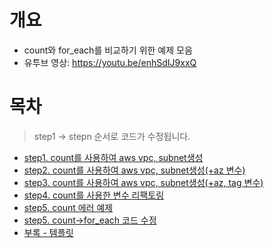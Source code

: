 # 개요
* count와 for_each를 비교하기 위한 예제 모음
* 유투브 영상: https://youtu.be/enhSdIJ9xxQ

# 목차
> step1 -> stepn 순서로 코드가 수정됩니다.

* [step1. count를 사용하여 aws vpc, subnet생성](./step1_count_only_subnet/)
* [step2. count를 사용하여 aws vpc, subnet생성(+az 변수)](./step2_count_only_subnet_with_az/)
* [step3. count를 사용하여 aws vpc, subnet생성(+az, tag 변수)](./step3_count_only_subnet_with_az_tag/)
* [step4. count를 사용한 변수 리팩토링](./step4_count_refactoring/)
* [step5. count 에러 예제](./step5_count_invalid_example/)
* [step5. count->for_each 코드 수정](./step5_foreach/)
* [부록 - 템플릿](./template/)